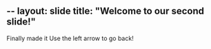 --
layout: slide
title: "Welcome to our second slide!"
---
Finally made it
Use the left arrow to go back!
